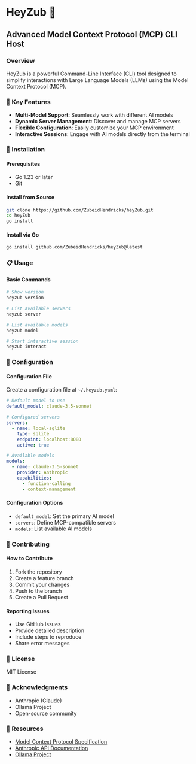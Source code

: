 # HeyZub 🤖

## Advanced Model Context Protocol (MCP) CLI Host

### Overview
HeyZub is a powerful Command-Line Interface (CLI) tool designed to simplify interactions with Large Language Models (LLMs) using the Model Context Protocol (MCP).

### 🌟 Key Features
- **Multi-Model Support**: Seamlessly work with different AI models
- **Dynamic Server Management**: Discover and manage MCP servers
- **Flexible Configuration**: Easily customize your MCP environment
- **Interactive Sessions**: Engage with AI models directly from the terminal

### 🚀 Installation

#### Prerequisites
- Go 1.23 or later
- Git

#### Install from Source
```bash
git clone https://github.com/ZubeidHendricks/heyZub.git
cd heyZub
go install
```

#### Install via Go
```bash
go install github.com/ZubeidHendricks/heyZub@latest
```

### 📋 Usage

#### Basic Commands
```bash
# Show version
heyzub version

# List available servers
heyzub server

# List available models
heyzub model

# Start interactive session
heyzub interact
```

### 🔧 Configuration

#### Configuration File
Create a configuration file at `~/.heyzub.yaml`:

```yaml
# Default model to use
default_model: claude-3.5-sonnet

# Configured servers
servers:
  - name: local-sqlite
    type: sqlite
    endpoint: localhost:8080
    active: true

# Available models
models:
  - name: claude-3.5-sonnet
    provider: Anthropic
    capabilities:
      - function-calling
      - context-management
```

#### Configuration Options
- `default_model`: Set the primary AI model
- `servers`: Define MCP-compatible servers
- `models`: List available AI models

### 🤝 Contributing

#### How to Contribute
1. Fork the repository
2. Create a feature branch
3. Commit your changes
4. Push to the branch
5. Create a Pull Request

#### Reporting Issues
- Use GitHub Issues
- Provide detailed description
- Include steps to reproduce
- Share error messages

### 📄 License
MIT License

### 🙏 Acknowledgments
- Anthropic (Claude)
- Ollama Project
- Open-source community

### 🔗 Resources
- [Model Context Protocol Specification](https://github.com/modelcontextprotocol)
- [Anthropic API Documentation](https://docs.anthropic.com)
- [Ollama Project](https://ollama.ai)
